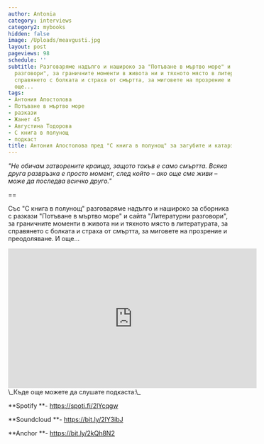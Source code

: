```yaml
---
author: Antonia
category: interviews
category2: mybooks
hidden: false
image: /Uploads/meavgusti.jpg
layout: post
pageviews: 98
schedule: ''
subtitle: Разговаряме надълго и нашироко за "Потъване в мъртво море" и "Литературни
  разговори", за граничните моменти в живота ни и тяхното място в литературата, за
  справянето с болката и страха от смъртта, за миговете на прозрение и катарзис. И
  още...
tags:
- Антония Апостолова
- Потъване в мъртво море
- разкази
- Жанет 45
- Августина Тодорова
- С книга в полунощ
- подкаст
title: Антония Апостолова пред "С книга в полунощ" за загубите и катарзиса
---
```


_"Не обичам затворените краища, защото такъв е само смъртта. Всяка друга развръзка е просто момент, след който – ако още сме живи – може да последва всичко друго."_

\==

Със "С книга в полунощ" разговаряме надълго и нашироко за сборника с разкази "Потъване в мъртво море" и сайта "Литературни разговори", за граничните моменти в живота ни и тяхното място в литературата, за справянето с болката и страха от смъртта, за миговете на прозрение и преодоляване. И още...

<div class="video-container">
<iframe width="560" height="315" src="https://www.youtube.com/embed/cYjjgWOgh3E" frameborder="0" allow="accelerometer; autoplay; encrypted-media; gyroscope; picture-in-picture" allowfullscreen></iframe>
</div>
\_Къде още можете да слушате подкаста:\_

**Spotify **- <https://spoti.fi/2lYcqgw>

**Soundcloud **- <https://bit.ly/2lY3ibJ>

**Anchor **- <https://bit.ly/2kQh8N2>